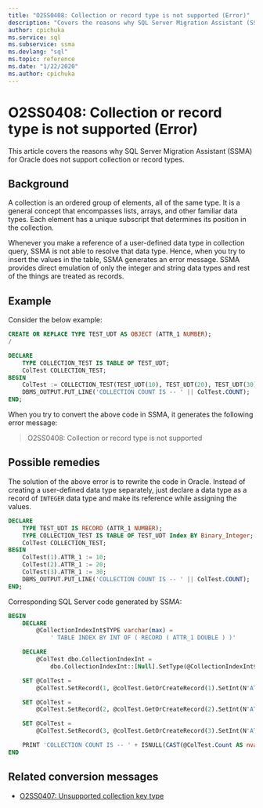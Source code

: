 ```yaml
---
title: "O2SS0408: Collection or record type is not supported (Error)"
description: "Covers the reasons why SQL Server Migration Assistant (SSMA) for Oracle does not support collection or record types."
author: cpichuka
ms.service: sql
ms.subservice: ssma
ms.devlang: "sql"
ms.topic: reference
ms.date: "1/22/2020"
ms.author: cpichuka
---
```


# O2SS0408: Collection or record type is not supported (Error)

This article covers the reasons why SQL Server Migration Assistant (SSMA) for Oracle does not support collection or record types.

## Background

A collection is an ordered group of elements, all of the same type. It is a general concept that encompasses lists, arrays, and other familiar data types. Each element has a unique subscript that determines its position in the collection.

Whenever you make a reference of a user-defined data type in collection query, SSMA is not able to resolve that data type. Hence, when you try to insert the values in the table, SSMA generates an error message. SSMA provides direct emulation of only the integer and string data types and rest of the things are treated as records.

## Example

Consider the below example:

```sql
CREATE OR REPLACE TYPE TEST_UDT AS OBJECT (ATTR_1 NUMBER);
/

DECLARE
    TYPE COLLECTION_TEST IS TABLE OF TEST_UDT;
    ColTest COLLECTION_TEST;
BEGIN
    ColTest := COLLECTION_TEST(TEST_UDT(10), TEST_UDT(20), TEST_UDT(30));
    DBMS_OUTPUT.PUT_LINE('COLLECTION COUNT IS -- ' || ColTest.COUNT);
END;
```

When you try to convert the above code in SSMA, it generates the following error message:

> O2SS0408: Collection or record type is not supported

## Possible remedies

The solution of the above error is to rewrite the code in Oracle. Instead of creating a user-defined data type separately, just declare a data type as a record of `INTEGER` data type and make its reference while assigning the values.

```sql
DECLARE
    TYPE TEST_UDT IS RECORD (ATTR_1 NUMBER);
    TYPE COLLECTION_TEST IS TABLE OF TEST_UDT Index BY Binary_Integer;
    ColTest COLLECTION_TEST;
BEGIN
    ColTest(1).ATTR_1 := 10;
    ColTest(2).ATTR_1 := 20;
    ColTest(3).ATTR_1 := 30;
    DBMS_OUTPUT.PUT_LINE('COLLECTION COUNT IS -- ' || ColTest.COUNT);
END;
```

Corresponding SQL Server code generated by SSMA:

```sql
BEGIN
    DECLARE
        @CollectionIndexInt$TYPE varchar(max) =
            ' TABLE INDEX BY INT OF ( RECORD ( ATTR_1 DOUBLE ) )'

    DECLARE
        @ColTest dbo.CollectionIndexInt =
            dbo.CollectionIndexInt::[Null].SetType(@CollectionIndexInt$TYPE)

    SET @ColTest =
        @ColTest.SetRecord(1, @colTest.GetOrCreateRecord(1).SetInt(N'ATTR_1', 10))

    SET @ColTest =
        @ColTest.SetRecord(2, @colTest.GetOrCreateRecord(2).SetInt(N'ATTR_1', 20))

    SET @ColTest =
        @ColTest.SetRecord(3, @colTest.GetOrCreateRecord(3).SetInt(N'ATTR_1', 30))

    PRINT 'COLLECTION COUNT IS -- ' + ISNULL(CAST(@ColTest.Count AS nvarchar(max)), '')
END
```

## Related conversion messages

* [O2SS0407: Unsupported collection key type](o2ss0407.md)

